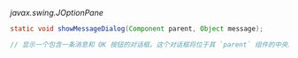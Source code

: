 *javax.swing.JOptionPane*
```java
static void showMessageDialog(Component parent, Object message);

// 显示一个包含一条消息和 OK 按钮的对话框。这个对话框将位于其 `parent` 组件的中央。如果 `parent` 为 null，则对话框将显示在屏幕的中央

```